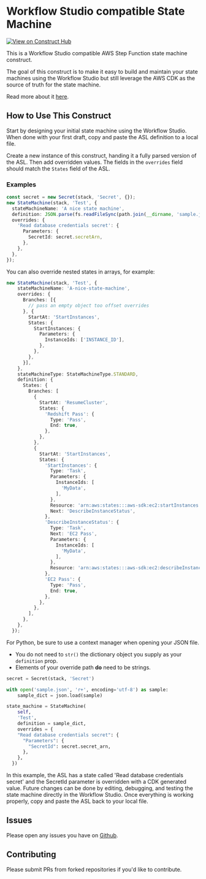 # Workflow Studio compatible State Machine

[![View on Construct Hub](https://constructs.dev/badge?package=%40matthewbonig%2Fstate-machine)](https://constructs.dev/packages/@matthewbonig/state-machine)

This is a Workflow Studio compatible AWS Step Function state machine construct.

The goal of this construct is to make it easy to build and maintain your state machines using the Workflow Studio but still
leverage the AWS CDK as the source of truth for the state machine.

Read more about it [here](https://matthewbonig.com/2022/02/19/step-functions-and-the-cdk/).

## How to Use This Construct

Start by designing your initial state machine using the Workflow Studio.
When done with your first draft, copy and paste the ASL definition to a local file.

Create a new instance of this construct, handing it a fully parsed version of the ASL. 
Then add overridden values. 
The fields in the `overrides` field should match the `States` field of the ASL.

### Examples

```ts
const secret = new Secret(stack, 'Secret', {});
new StateMachine(stack, 'Test', {
  stateMachineName: 'A nice state machine',
  definition: JSON.parse(fs.readFileSync(path.join(__dirname, 'sample.json'), 'utf8').toString()),
  overrides: {
    'Read database credentials secret': {
      Parameters: {
        SecretId: secret.secretArn,
      },
    },
  },
});
```

You can also override nested states in arrays, for example:

```ts
new StateMachine(stack, 'Test', {
    stateMachineName: 'A-nice-state-machine',
    overrides: {
      Branches: [{
        // pass an empty object too offset overrides
      }, {
        StartAt: 'StartInstances',
        States: {
          StartInstances: {
            Parameters: {
              InstanceIds: ['INSTANCE_ID'],
            },
          },
        },
      }],
    },
    stateMachineType: StateMachineType.STANDARD,
    definition: {
      States: {
        Branches: [
          {
            StartAt: 'ResumeCluster',
            States: {
              'Redshift Pass': {
                Type: 'Pass',
                End: true,
              },
            },
          },
          {
            StartAt: 'StartInstances',
            States: {
              'StartInstances': {
                Type: 'Task',
                Parameters: {
                  InstanceIds: [
                    'MyData',
                  ],
                },
                Resource: 'arn:aws:states:::aws-sdk:ec2:startInstances',
                Next: 'DescribeInstanceStatus',
              },
              'DescribeInstanceStatus': {
                Type: 'Task',
                Next: 'EC2 Pass',
                Parameters: {
                  InstanceIds: [
                    'MyData',
                  ],
                },
                Resource: 'arn:aws:states:::aws-sdk:ec2:describeInstanceStatus',
              },
              'EC2 Pass': {
                Type: 'Pass',
                End: true,
              },
            },
          },
        ],
      },
    },
  });
```



For Python, be sure to use a context manager when opening your JSON file.  
- You do not need to `str()` the dictionary object you supply as your `definition` prop.  
- Elements of your override path **do** need to be strings.

```python
secret = Secret(stack, 'Secret')

with open('sample.json', 'r+', encoding='utf-8') as sample:
    sample_dict = json.load(sample)

state_machine = StateMachine(
    self,
    'Test',
    definition = sample_dict,
    overrides = {
    "Read database credentials secret": {
      "Parameters": {
        "SecretId": secret.secret_arn,
      },
    },
  })
```
In this example, the ASL has a state called 'Read database credentials secret' and the SecretId parameter is overridden with a 
CDK generated value.
Future changes can be done by editing, debugging, and testing the state machine directly in the Workflow Studio.
Once everything is working properly, copy and paste the ASL back to your local file.

## Issues

Please open any issues you have on [Github](https://github.com/mbonig/state-machine/issues).

## Contributing

Please submit PRs from forked repositories if you'd like to contribute.
